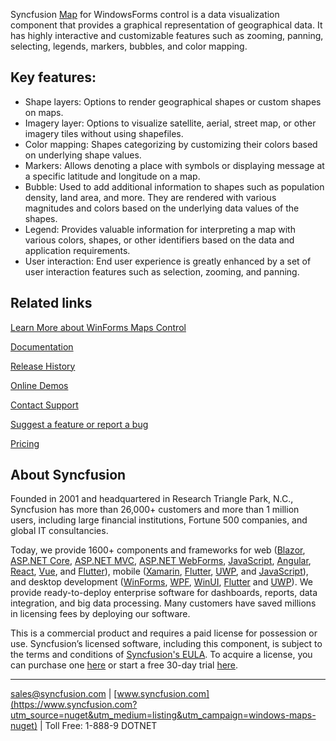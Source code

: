 Syncfusion [Map](https://www.syncfusion.com/winforms-ui-controls/map?utm_source=nuget&utm_medium=listing&utm_campaign=windows-maps-nuget) for WindowsForms control is a data visualization component that provides a graphical representation of geographical data. It has highly interactive and customizable features such as zooming, panning, selecting, legends, markers, bubbles, and color mapping.

## Key features:
* Shape layers: Options to render geographical shapes or custom shapes on maps.
* Imagery layer: Options to visualize satellite, aerial, street map, or other imagery tiles without using shapefiles.
* Color mapping: Shapes categorizing by customizing their colors based on underlying shape values.
* Markers: Allows denoting a place with symbols or displaying message at a specific latitude and longitude on a map.
* Bubble: Used to add additional information to shapes such as population density, land area, and more. They are rendered with various magnitudes and colors based on the underlying data values of the shapes.
* Legend: Provides valuable information for interpreting a map with various colors, shapes, or other identifiers based on the data and application requirements.
* User interaction: End user experience is greatly enhanced by a set of user interaction features such as selection, zooming, and panning.

## Related links
[Learn More about WinForms Maps Control](https://www.syncfusion.com/winforms-ui-controls/map?utm_source=nuget&utm_medium=listing&utm_campaign=windows-maps-nuget)

[Documentation](https://help.syncfusion.com/windowsforms/maps/overview?utm_source=nuget&utm_medium=listing&utm_campaign=windows-maps-nuget)

[Release History](https://help.syncfusion.com/windowsforms/release-notes/v19.4.0.48?utm_source=nuget&utm_medium=listing&utm_campaign=windows-maps-nuget)

[Online Demos](https://github.com/syncfusion/winforms-demos/?utm_source=nuget&utm_medium=listing&utm_campaign=windows-maps-nuget)

[Contact Support](https://www.syncfusion.com/support/directtrac/incidents/newincident/?utm_source=nuget&utm_medium=listing&utm_campaign=windows-maps-nuget)

[Suggest a feature or report a bug](https://www.syncfusion.com/feedback/winforms?utm_source=nuget&utm_medium=listing&utm_campaign=windows-maps-nuget)

[Pricing](https://www.syncfusion.com/sales/products/windowsforms?utm_source=nuget&utm_medium=listing&utm_campaign=windows-maps-nuget)

## About Syncfusion
Founded in 2001 and headquartered in Research Triangle Park, N.C., Syncfusion has more than 26,000+ customers and more than 1 million users, including large financial institutions, Fortune 500 companies, and global IT consultancies.

Today, we provide 1600+ components and frameworks for web ([Blazor](https://www.syncfusion.com/blazor-components?utm_source=nuget&utm_medium=listing&utm_campaign=windows-maps-nuget), [ASP.NET Core](https://www.syncfusion.com/aspnet-core-ui-controls?utm_source=nuget&utm_medium=listing&utm_campaign=windows-maps-nuget), [ASP.NET MVC](https://www.syncfusion.com/aspnet-mvc-ui-controls?utm_source=nuget&utm_medium=listing&utm_campaign=windows-maps-nuget), [ASP.NET WebForms](https://www.syncfusion.com/jquery/aspnet-webforms-ui-controls?utm_source=nuget&utm_medium=listing&utm_campaign=windows-maps-nuget), [JavaScript](https://www.syncfusion.com/javascript-ui-controls?utm_source=nuget&utm_medium=listing&utm_campaign=windows-maps-nuget), [Angular](https://www.syncfusion.com/angular-ui-components?utm_source=nuget&utm_medium=listing&utm_campaign=windows-maps-nuget), [React](https://www.syncfusion.com/react-ui-components?utm_source=nuget&utm_medium=listing&utm_campaign=windows-maps-nuget), [Vue](https://www.syncfusion.com/vue-ui-components?utm_source=nuget&utm_medium=listing&utm_campaign=windows-maps-nuget), and [Flutter](https://www.syncfusion.com/flutter-widgets?utm_source=nuget&utm_medium=listing&utm_campaign=windows-maps-nuget)), mobile ([Xamarin](https://www.syncfusion.com/xamarin-ui-controls?utm_source=nuget&utm_medium=listing&utm_campaign=windows-maps-nuget), [Flutter](https://www.syncfusion.com/flutter-widgets?utm_source=nuget&utm_medium=listing&utm_campaign=windows-maps-nuget), [UWP](https://www.syncfusion.com/uwp-ui-controls?utm_source=nuget&utm_medium=listing&utm_campaign=windows-maps-nuget), and [JavaScript](https://www.syncfusion.com/javascript-ui-controls?utm_source=nuget&utm_medium=listing&utm_campaign=windows-maps-nuget)), and desktop development ([WinForms](https://www.syncfusion.com/winforms-ui-controls?utm_source=nuget&utm_medium=listing&utm_campaign=windows-maps-nuget), [WPF](https://www.syncfusion.com/wpf-ui-controls?utm_source=nuget&utm_medium=listing&utm_campaign=windows-maps-nuget), [WinUI](https://www.syncfusion.com/winui-controls?utm_source=nuget&utm_medium=listing&utm_campaign=windows-maps-nuget), [Flutter](https://www.syncfusion.com/flutter-widgets?utm_source=nuget&utm_medium=listing&utm_campaign=windows-maps-nuget) and [UWP](https://www.syncfusion.com/uwp-ui-controls?utm_source=nuget&utm_medium=listing&utm_campaign=windows-maps-nuget)). We provide ready-to-deploy enterprise software for dashboards, reports, data integration, and big data processing. Many customers have saved millions in licensing fees by deploying our software.


This is a commercial product and requires a paid license for possession or use. Syncfusion’s licensed software, including this component, is subject to the terms and conditions of [Syncfusion's EULA](https://www.syncfusion.com/eula/es/?utm_source=nuget&utm_medium=listing&utm_campaign=windows-maps-nuget). To acquire a license, you can purchase one [here]( https://www.syncfusion.com/sales/products/windowsforms?utm_source=nuget&utm_medium=listing&utm_campaign=windows-maps-nuget) or start a free 30-day trial [here](https://www.syncfusion.com/account/manage-trials/start-trials?utm_source=nuget&utm_medium=listing&utm_campaign=windows-maps-nuget).

___

[sales@syncfusion.com](mailto:sales@syncfusion.com?Subject=Syncfusion%20Notifications%20WinUI-%20NuGet) | [www.syncfusion.com](https://www.syncfusion.com?utm_source=nuget&utm_medium=listing&utm_campaign=windows-maps-nuget) | Toll Free: 1-888-9 DOTNET


